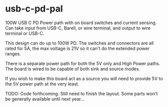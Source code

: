 # usb-c-pd-pal
100W USB C PD Power path with on board switches and current sensing.  Can take input from USB-C, Barell, or wire terminal, and output to wire terminal or USB-C.

This design can do up to 100W PD.  The switches and connectors are all rated for 5A, the max voltage is 21V so it can't do the extended power ranges.

There is a separate power path for both the 5V only and High Power paths.  The board is wired to be capable of both sink and source modes.

If you wish to make this board act as a source you will need to provide 5V to the 5V power path at the very least.

TODO:
Code forthcoming.
Still need to finish the layout.
Some parts won't be generally available until next year...
